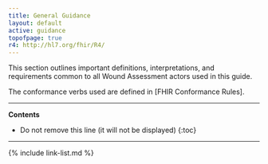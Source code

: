 ```yaml
---
title: General Guidance
layout: default
active: guidance
topofpage: true
r4: http://hl7.org/fhir/R4/
---
```


This section outlines important definitions, interpretations, and requirements common to all Wound Assessment actors used in this guide.

The conformance verbs used are defined in [FHIR Conformance Rules].

---

<!-- TOC  the css styling for this is \pages\assets\css\project.css under 'markdown-toc'-->
**Contents**

* Do not remove this line (it will not be displayed)
{:toc}

---

<!-- end TOC -->


{% include link-list.md %}
